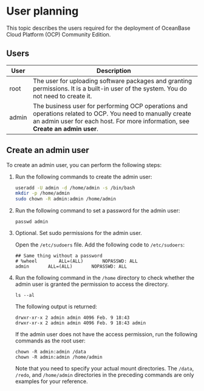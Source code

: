User planning 
==================================

This topic describes the users required for the deployment of OceanBase Cloud Platform (OCP) Community Edition. 

Users 
--------------------------



| User  |                                                                                                           Description                                                                                                           |
|-------|---------------------------------------------------------------------------------------------------------------------------------------------------------------------------------------------------------------------------------|
| root  | The user for uploading software packages and granting permissions. It is a built-in user of the system. You do not need to create it.                                                                                           |
| admin | The business user for performing OCP operations and operations related to OCP. You need to manually create an admin user for each host. For more information, see **Create an admin user**. |



Create an admin user 
-----------------------------------------

To create an admin user, you can perform the following steps: 

1. Run the following commands to create the admin user: 

   ```bash
   useradd -U admin -d /home/admin -s /bin/bash
   mkdir -p /home/admin
   sudo chown -R admin:admin /home/admin
   ```

   
   

2. Run the following command to set a password for the admin user: 

   ```shell
   passwd admin
   ```

   
   

3. Optional. Set sudo permissions for the admin user. 

   Open the `/etc/sudoers` file. Add the following code to `/etc/sudoers`:

   ```shell
   ## Same thing without a password
   # %wheel        ALL=(ALL)       NOPASSWD: ALL
   admin       ALL=(ALL)       NOPASSWD: ALL
   ```

   
   

4. Run the following command in the `/home` directory to check whether the admin user is granted the permission to access the directory. 

   ```shell
   ls --al
   ```

   

   The following output is returned:

   ```shell
   drwxr-xr-x 2 admin admin 4096 Feb. 9 18:43 
   drwxr-xr-x 2 admin admin 4096 Feb. 9 18:43 admin
   ```

   

   If the admin user does not have the access permission, run the following commands as the root user:

   ```shell
   chown -R admin:admin /data
   chown -R admin:admin /home/admin
   ```

   

   Note that you need to specify your actual mount directories. The `/data`, `/redo`, and `/home/admin` directories in the preceding commands are only examples for your reference.
   



